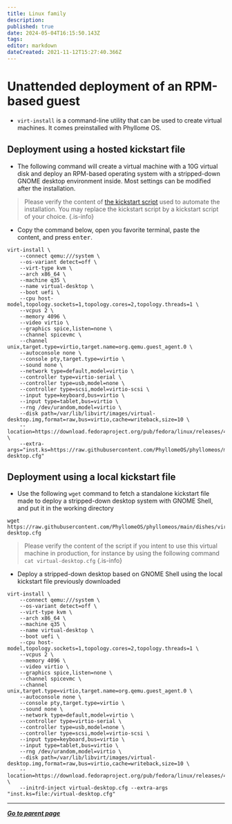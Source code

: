 ```yaml
---
title: Linux family
description: 
published: true
date: 2024-05-04T16:15:50.143Z
tags: 
editor: markdown
dateCreated: 2021-11-12T15:27:40.366Z
---
```


# Unattended deployment of an RPM-based guest

* `virt-install` is a command-line utility that can be used to create virtual machines. It comes preinstalled with Phyllome OS. 

## Deployment using a hosted kickstart file

* The following command will create a virtual machine with a 10G virtual disk and deploy an RPM-based operating system with a stripped-down GNOME desktop environment inside. Most settings can be modified after the installation.

> Please verify the content of [the kickstart script](https://raw.githubusercontent.com/PhyllomeOS/phyllomeos/main/dishes/virtual-desktop.cfg) used to automate the installation. You may replace the kickstart script by a kickstart script of your choice.
{.is-info}

* Copy the command below, open you favorite terminal, paste the content, and press <kbd>enter</kbd>.  

```
virt-install \
    --connect qemu:///system \
    --os-variant detect=off \
    --virt-type kvm \
    --arch x86_64 \
    --machine q35 \
    --name virtual-desktop \
    --boot uefi \
    --cpu host-model,topology.sockets=1,topology.cores=2,topology.threads=1 \
    --vcpus 2 \
    --memory 4096 \
    --video virtio \
    --graphics spice,listen=none \
    --channel spicevmc \
    --channel unix,target.type=virtio,target.name=org.qemu.guest_agent.0 \
    --autoconsole none \
    --console pty,target.type=virtio \
    --sound none \
    --network type=default,model=virtio \
    --controller type=virtio-serial \
    --controller type=usb,model=none \
    --controller type=scsi,model=virtio-scsi \
    --input type=keyboard,bus=virtio \
    --input type=tablet,bus=virtio \
    --rng /dev/urandom,model=virtio \
    --disk path=/var/lib/libvirt/images/virtual-desktop.img,format=raw,bus=virtio,cache=writeback,size=10 \
    --location=https://download.fedoraproject.org/pub/fedora/linux/releases/40/Everything/x86_64/os/ \
    --extra-args="inst.ks=https://raw.githubusercontent.com/PhyllomeOS/phyllomeos/main/dishes/virtual-desktop.cfg"
```

## Deployment using a local kickstart file

* Use the following `wget` command to fetch a standalone kickstart file made to deploy a stripped-down desktop system with GNOME Shell, and put it in the working directory

```
wget https://raw.githubusercontent.com/PhyllomeOS/phyllomeos/main/dishes/virtual-desktop.cfg
```

> Please verify the content of the script if you intent to use this virtual machine in production, for instance by using the following command `cat virtual-desktop.cfg`
{.is-info}

* Deploy a stripped-down desktop based on GNOME Shell using the local kickstart file previously downloaded

```
virt-install \
    --connect qemu:///system \
    --os-variant detect=off \
    --virt-type kvm \
    --arch x86_64 \
    --machine q35 \
    --name virtual-desktop \
    --boot uefi \
    --cpu host-model,topology.sockets=1,topology.cores=2,topology.threads=1 \
    --vcpus 2 \
    --memory 4096 \
    --video virtio \
    --graphics spice,listen=none \
    --channel spicevmc \
    --channel unix,target.type=virtio,target.name=org.qemu.guest_agent.0 \
    --autoconsole none \
    --console pty,target.type=virtio \
    --sound none \
    --network type=default,model=virtio \
    --controller type=virtio-serial \
    --controller type=usb,model=none \
    --controller type=scsi,model=virtio-scsi \
    --input type=keyboard,bus=virtio \
    --input type=tablet,bus=virtio \
    --rng /dev/urandom,model=virtio \
    --disk path=/var/lib/libvirt/images/virtual-desktop.img,format=raw,bus=virtio,cache=writeback,size=10 \
    --location=https://download.fedoraproject.org/pub/fedora/linux/releases/40/Everything/x86_64/os/ \
    --initrd-inject virtual-desktop.cfg --extra-args "inst.ks=file:/virtual-desktop.cfg"
```

---

*[**Go to parent page**](https://wiki.phyllo.me/)*